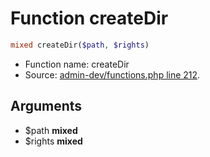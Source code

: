 Function createDir
===========================





```php
mixed createDir($path, $rights)
```

* Function name: createDir
* Source: [admin-dev/functions.php line 212](https://github.com/PrestaShop/PrestaShop/blob/1.5.6.3/admin-dev/functions.php#L212).

Arguments
---------

* $path **mixed**
* $rights **mixed**

